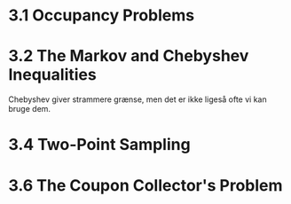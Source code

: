 # 3.1 Occupancy Problems
# 3.2 The Markov and Chebyshev Inequalities
Chebyshev giver strammere grænse, men det er ikke ligeså ofte vi kan bruge dem. 

# 3.4 Two-Point Sampling 

# 3.6 The Coupon Collector's Problem